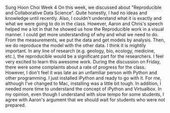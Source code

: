Sung Hoon Choi
Week 4
On this week, we discussed about "Reproducible and Collaborative Data Science". Quite honestly, I had no ideas and knowledge until recently.  Also, I couldn't understand what it is exactly and what we were going to do in the class. However, Aaron and Chris's speech helped me a lot in that he showed us how the Reproducible work in a visual manner. I could get more understanding of why and what we need to do. From the measurements, we put the data and get models by analysis. Then, we do reproduce the model with the other data. I think it is mightily important. In any line of research (e.g. geology, bio, ecology, medicine, etc.), the reproducible would be a significant part for the researchers. I feel very excited to learn this awesome work. 
During the discussion on Friday, there were some complaints about a rate of progress for the class. However, I don't feel it was late as an unfamiliar person with Python and other programming. I just installed iPython and ready to go with it. For me, although I've changed to Mac, installing was a little bit tough. In addition, I needed more time to understand the concept of iPython and Virtualbox. In my opinion, even though I understand with slow tempo for some students, I agree with Aaron's argument that we should wait for students who were not prepared. 
